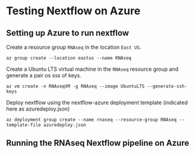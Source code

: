 # Testing Nextflow on Azure

## Setting up Azure to run nextflow

Create a resource group `RNAseq` in the location `East US`.

`az group create --location eastus --name RNAseq`

Create a Ubuntu LTS virtual machine in the `RNAseq` resource group and generate a pair os sss of keys.

`az vm create -n RNAseqVM -g RNAseq --image UbuntuLTS --generate-ssh-keys`

Deploy nextflow using the nextflow-azure deployment template (indicated here as azuredeploy.json)

`az deployment group create --name rnaseq --resource-group RNAseq --template-file azuredeploy.json`

## Running the RNAseq Nextflow pipeline on Azure
